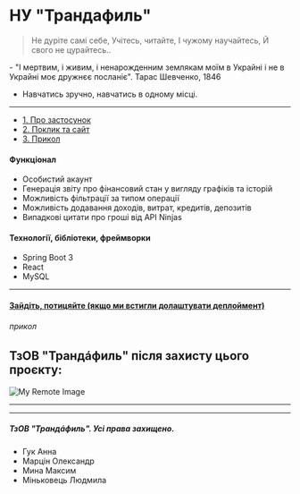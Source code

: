 # НУ "Трандафиль"
> Не дуріте самі себе,
> Учітесь, читайте,
> І чужому научайтесь,
> Й свого не цурайтесь..

\- "І мертвим, і живим, і ненарожденним землякам моїм в Украйні і не в Украйні моє дружнєє посланіє". Тарас Шевченко, 1846

- Навчатись зручно, навчатись в одному місці.
---
  - [1. Про застосунок](#функціонал)
  - [2. Поклик та сайт](#затестуйте)
  - [3. Прикол](#прикол)

#### Функціонал
- Особистий акаунт
- Генерація звіту про фінансовий стан у вигляду графіків та історій
- Можливість фільтрації за типом операції
- Можливість додавання доходів, витрат, кредитів, депозитів
- Випадкові цитати про гроші від API Ninjas
#### Технології, бібліотеки, фреймворки
- Spring Boot 3
- React
- MySQL
---
#### [Зайдіть, потицяйте (якщо ми встигли долаштувати деплоймент)](https://int20h-trandafyl-front.vercel.app/)

###### прикол
## ТзОВ "Трандáфиль" після захисту цього проєкту:
![My Remote Image](https://i.pinimg.com/564x/ac/6e/ed/ac6eedff4adc6530a86bac6da443c65a.jpg)


---
   ---
   ##### ТзОВ "Трандáфиль". Усі права захищено.
   - Гук Анна
   - Марцін Олександр
   - Мина Максим
   - Міньковець Людмила
